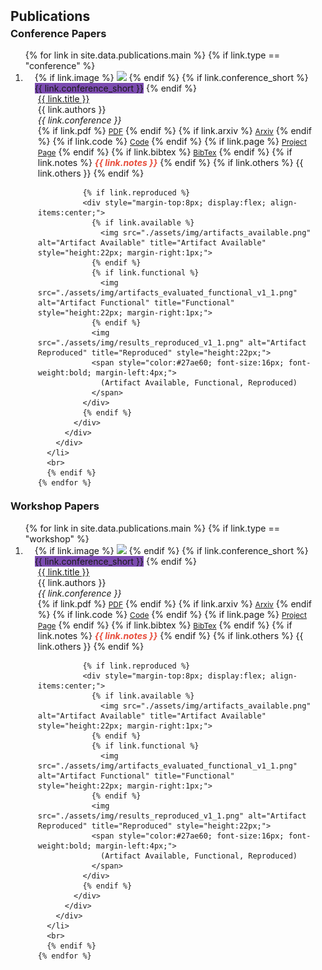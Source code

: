 <h2 id="publications" style="margin: 2px 0px -15px;">Publications</h2>

<!-- Conference Papers -->
<h3 style="margin-top: 20px;">Conference Papers</h3>
<div class="publications">
  <ol class="bibliography">
    {% for link in site.data.publications.main %}
      {% if link.type == "conference" %}
      <li>
        <div class="pub-row">
          <div class="col-sm-3 abbr" style="position: relative;padding-right: 15px;padding-left: 15px;">
            {% if link.image %}
              <img src="{{ link.image }}" class="teaser img-fluid z-depth-1" style="width=100;height=40%">
            {% endif %}
            {% if link.conference_short %}
              <abbr class="badge" style="background-color: #7b4bb0">{{ link.conference_short }}</abbr>
            {% endif %}
          </div>
          <div class="col-sm-9" style="position: relative;padding-right: 10px;padding-left: 20px;">
            <div class="title"><a href="{{ link.pdf }}">{{ link.title }}</a></div>
            <div class="author">{{ link.authors }}</div>
            <div class="periodical"><em>{{ link.conference }}</em></div>
            <div class="links">
              {% if link.pdf %}
                <a href="{{ link.pdf }}" class="btn btn-sm z-depth-0" role="button" target="_blank" style="font-size:12px;">PDF</a>
              {% endif %}
              {% if link.arxiv %}
                <a href="{{ link.arxiv }}" class="btn btn-sm z-depth-0" role="button" target="_blank" style="font-size:12px;">Arxiv</a>
              {% endif %}
              {% if link.code %}
                <a href="{{ link.code }}" class="btn btn-sm z-depth-0" role="button" target="_blank" style="font-size:12px;">Code</a>
              {% endif %}
              {% if link.page %}
                <a href="{{ link.page }}" class="btn btn-sm z-depth-0" role="button" target="_blank" style="font-size:12px;">Project Page</a>
              {% endif %}
              {% if link.bibtex %}
                <a href="{{ link.bibtex }}" class="btn btn-sm z-depth-0" role="button" target="_blank" style="font-size:12px;">BibTex</a>
              {% endif %}
              {% if link.notes %}
                <strong> <i style="color:#e74d3c">{{ link.notes }}</i></strong>
              {% endif %}
              {% if link.others %}
                {{ link.others }}
              {% endif %}

              {% if link.reproduced %}
              <div style="margin-top:8px; display:flex; align-items:center;">
                {% if link.available %}
                  <img src="./assets/img/artifacts_available.png" alt="Artifact Available" title="Artifact Available" style="height:22px; margin-right:1px;">
                {% endif %}
                {% if link.functional %}
                  <img src="./assets/img/artifacts_evaluated_functional_v1_1.png" alt="Artifact Functional" title="Functional" style="height:22px; margin-right:1px;">
                {% endif %}
                <img src="./assets/img/results_reproduced_v1_1.png" alt="Artifact Reproduced" title="Reproduced" style="height:22px;">
                <span style="color:#27ae60; font-size:16px; font-weight:bold; margin-left:4px;">
                  (Artifact Available, Functional, Reproduced)
                </span>
              </div>
              {% endif %}
            </div>
          </div>
        </div>
      </li>
      <br>
      {% endif %}
    {% endfor %}
  </ol>
</div>

<!-- Workshop Papers -->
<h3 style="margin-top: 20px;">Workshop Papers</h3>
<div class="publications">
  <ol class="bibliography">
    {% for link in site.data.publications.main %}
      {% if link.type == "workshop" %}
      <li>
        <div class="pub-row">
          <div class="col-sm-3 abbr" style="position: relative;padding-right: 15px;padding-left: 15px;">
            {% if link.image %}
              <img src="{{ link.image }}" class="teaser img-fluid z-depth-1" style="width=100;height=40%">
            {% endif %}
            {% if link.conference_short %}
              <abbr class="badge" style="background-color: #7b4bb0">{{ link.conference_short }}</abbr>
            {% endif %}
          </div>
          <div class="col-sm-9" style="position: relative;padding-right: 10px;padding-left: 20px;">
            <div class="title"><a href="{{ link.pdf }}">{{ link.title }}</a></div>
            <div class="author">{{ link.authors }}</div>
            <div class="periodical"><em>{{ link.conference }}</em></div>
            <div class="links">
              {% if link.pdf %}
                <a href="{{ link.pdf }}" class="btn btn-sm z-depth-0" role="button" target="_blank" style="font-size:12px;">PDF</a>
              {% endif %}
              {% if link.arxiv %}
                <a href="{{ link.arxiv }}" class="btn btn-sm z-depth-0" role="button" target="_blank" style="font-size:12px;">Arxiv</a>
              {% endif %}
              {% if link.code %}
                <a href="{{ link.code }}" class="btn btn-sm z-depth-0" role="button" target="_blank" style="font-size:12px;">Code</a>
              {% endif %}
              {% if link.page %}
                <a href="{{ link.page }}" class="btn btn-sm z-depth-0" role="button" target="_blank" style="font-size:12px;">Project Page</a>
              {% endif %}
              {% if link.bibtex %}
                <a href="{{ link.bibtex }}" class="btn btn-sm z-depth-0" role="button" target="_blank" style="font-size:12px;">BibTex</a>
              {% endif %}
              {% if link.notes %}
                <strong> <i style="color:#e74d3c">{{ link.notes }}</i></strong>
              {% endif %}
              {% if link.others %}
                {{ link.others }}
              {% endif %}

              {% if link.reproduced %}
              <div style="margin-top:8px; display:flex; align-items:center;">
                {% if link.available %}
                  <img src="./assets/img/artifacts_available.png" alt="Artifact Available" title="Artifact Available" style="height:22px; margin-right:1px;">
                {% endif %}
                {% if link.functional %}
                  <img src="./assets/img/artifacts_evaluated_functional_v1_1.png" alt="Artifact Functional" title="Functional" style="height:22px; margin-right:1px;">
                {% endif %}
                <img src="./assets/img/results_reproduced_v1_1.png" alt="Artifact Reproduced" title="Reproduced" style="height:22px;">
                <span style="color:#27ae60; font-size:16px; font-weight:bold; margin-left:4px;">
                  (Artifact Available, Functional, Reproduced)
                </span>
              </div>
              {% endif %}
            </div>
          </div>
        </div>
      </li>
      <br>
      {% endif %}
    {% endfor %}
  </ol>
</div>

